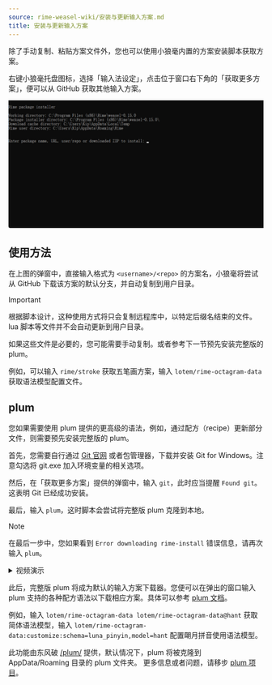 ```yaml
---
source: rime-weasel-wiki/安装与更新输入方案.md
title: 安装与更新输入方案
---
```


除了手动复制、粘贴方案文件外，您也可以使用小狼毫内置的方案安装脚本获取方案。

右键小狼毫托盘图标，选择「输入法设定」，点击位于窗口右下角的「获取更多方案」，便可以从 GitHub 获取其他输入方案。

![image](assets/76689045/c4068e32-c47c-474d-b90a-dcc1e26b5239.png)

## 使用方法

在上图的弹窗中，直接输入格式为 `<username>/<repo>` 的方案名，小狼毫将尝试从 GitHub 下载该方案的默认分支，并自动复制到用户目录。

> [!IMPORTANT]  
> 根据脚本设计，这种使用方式将只会复制远程库中，以特定后缀名结束的文件。lua 脚本等文件并不会自动更新到用户目录。
>
> 如果这些文件是必要的，您可能需要手动复制。或者参考下一节预先安装完整版的 plum。

例如，可以输入 `rime/stroke` 获取五笔画方案，输入 `lotem/rime-octagram-data` 获取语法模型配置文件。

## plum

您如果需要使用 plum 提供的更高级的语法，例如，通过配方（recipe）更新部分文件，则需要预先安装完整版的 plum。

首先，您需要自行通过 [Git 官网](https://git-scm.com/download/win) 或者包管理器，下载并安装 Git for Windows。注意勾选将 git.exe 加入环境变量的相关选项。

然后，在「获取更多方案」提供的弹窗中，输入 `git`，此时应当提醒 `Found git`。这表明 Git 已经成功安装。

最后，输入 `plum`，这时脚本会尝试将完整版 plum 克隆到本地。

> [!NOTE]  
> 在最后一步中，您如果看到 `Error downloading rime-install` 错误信息，请再次输入 `plum`。

<details>
<summary>视频演示</summary>

assets/76689045/6e9a25d2-62ba-41bd-b2cd-bfb1b51f7ea3.png

</details>

此后，完整版 plum 将成为默认的输入方案下载器。您便可以在弹出的窗口输入 plum 支持的各种配方语法以下载相应方案。具体可以参考 [plum 文档](https://github.com/rime/plum?tab=readme-ov-file#advanced-usage)。

例如，输入 `lotem/rime-octagram-data lotem/rime-octagram-data@hant` 获取简体语法模型，输入 `lotem/rime-octagram-data:customize:schema=luna_pinyin,model=hant` 配置朙月拼音使用语法模型。

此功能由东风破 [/plum/](https://github.com/rime/plum) 提供，默认情况下，plum 将被克隆到 AppData/Roaming 目录的 plum 文件夹。
更多信息或者问题，请移步 [plum 项目](https://github.com/rime/plum)。